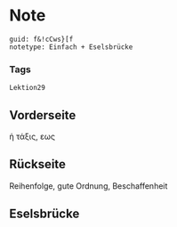 # Note
```
guid: f&!cCws}[f
notetype: Einfach + Eselsbrücke
```

### Tags
```
Lektion29
```

## Vorderseite
ἡ τάξις, εως

## Rückseite
Reihenfolge, gute Ordnung, Beschaffenheit

## Eselsbrücke


